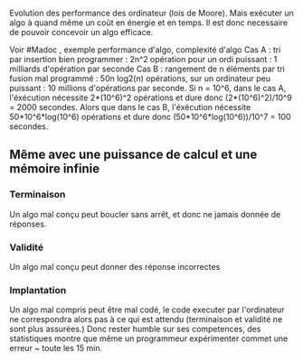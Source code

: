 Evolution des performance des ordinateur (lois de Moore).
Mais exécuter un algo à quand même un coût en énergie et en temps. Il est donc necessaire de pouvoir concevoir un algo efficace.

Voir #Madoc , exemple performance d'algo, complexité d'algo
Cas A : tri par insertion bien programmer : 2n^2 opération pour un ordi puissant : 1 milliards d'opération par seconde
Cas B : rangement de n éléments par tri fusion mal programmé : 50n log2(n) opérations, sur un ordinateur peu puissant :  10 millions d'opérations par seconde.
Si n = 10^6, dans le cas A, l'éxécution nécessite 2\*(10^6)^2 opérations et dure donc  (2\*(10^6)^2)/10^9 = 2000 secondes. Alors que dans le cas B, l'éxécution nécessite 50\*10^6\*log(10^6) opérations et dure donc (50\*10^6\*log(10^6))/10^7 = 100 secondes.

## Même avec une puissance de calcul et une mémoire infinie
### Terminaison
Un algo mal conçu peut boucler sans arrêt, et donc ne jamais donnée de réponses.
### Validité
Un algo mal conçu peut donner des réponse incorrectes
### Implantation
Un algo mal compris peut être mal codé, le code executer par l'ordinateur ne correspondra alors pas à ce qui est attendu (terminaison et validité ne sont plus assurées.) Donc rester humble sur ses competences, des statistiques montre que même un programmeur expérimenter commet une erreur ~ toute les 15 min.